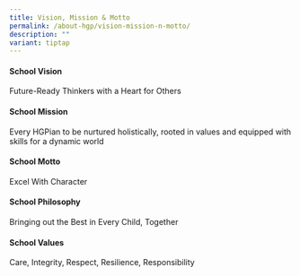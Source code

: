 ```yaml
---
title: Vision, Mission & Motto
permalink: /about-hgp/vision-mission-n-motto/
description: ""
variant: tiptap
---
```

<h4><strong>School Vision</strong></h4>
<p>Future-Ready Thinkers with a Heart for Others</p>
<h4><strong>School Mission</strong></h4>
<p>Every HGPian to be nurtured holistically, rooted in values and equipped
with skills for a dynamic world</p>
<h4><strong>School Motto</strong></h4>
<p>Excel With Character</p>
<h4><strong>School Philosophy</strong></h4>
<p>Bringing out the Best in Every Child, Together</p>
<h4><strong>School Values</strong></h4>
<p>Care, Integrity, Respect, Resilience, Responsibility</p>